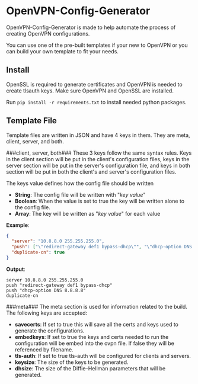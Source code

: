 OpenVPN-Config-Generator
========================
OpenVPN-Config-Generator is made to help automate the process of creating OpenVPN configurations.

You can use one of the pre-built templates if your new to OpenVPN or you can build your own template to fit your needs.

Install
-------
OpenSSL is required to generate certificates and OpenVPN is needed to create tlsauth keys. Make sure OpenVPN and OpenSSL are installed.

Run `pip install -r requirements.txt` to install needed python packages.

Template File
-------------
Template files are written in JSON and have 4 keys in them. They are meta, client, server, and both. 

###client, server, both###
These 3 keys follow the same syntax rules. Keys in the client section will be put in the client's configuration files, keys in the server section will be put in the server's configuration file, and keys in both section will be put in both the client's and server's configuration files.

The keys value defines how the config file should be written


- **String**: The config file will be written with "*key value*"
- **Boolean**: When the value is set to true the key will be written alone to the config file.
- **Array**: The key will be written as "*key value*" for each value

**Example**:
```json
{
  "server": "10.8.8.0 255.255.255.0",
  "push": ["\"redirect-gateway def1 bypass-dhcp\"", "\"dhcp-option DNS 8.8.8.8\""],
  "duplicate-cn": true
}
```

**Output**:
```
server 10.8.8.0 255.255.255.0
push "redirect-gateway def1 bypass-dhcp"
push "dhcp-option DNS 8.8.8.8"
duplicate-cn
```

###meta###
The meta section is used for information related to the build. The following keys are accepted:

- **savecerts**: If set to true this will save all the certs and keys used to generate the configurations.
- **embedkeys**: If set to true the keys and certs needed to run the configuration will be embed into the ovpn file. If false they will be referenced by filename.
- **tls-auth**: If set to true tls-auth will be configured for clients and servers.
- **keysize**: The size of the keys to be generated.
- **dhsize**: The size of the Diffie–Hellman parameters that will be generated.
